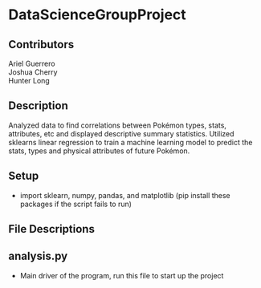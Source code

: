 # DataScienceGroupProject

## Contributors
Ariel Guerrero    
Joshua Cherry   
Hunter Long   

## Description
Analyzed data to find correlations between Pokémon types, stats, attributes, etc and displayed descriptive summary statistics. Utilized sklearns linear regression to train a machine learning model to predict the stats, types and physical attributes of future Pokémon.

## Setup
* import sklearn, numpy, pandas, and matplotlib (pip install these packages if the script fails to run)

## File Descriptions 

## analysis.py
* Main driver of the program, run this file to start up the project
